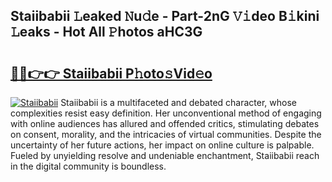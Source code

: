 ## Staiibabii 𝙻eaked 𝙽u𝚍e - Part-2nG 𝚅𝚒deo B𝚒kini 𝙻eaks - Hot All 𝙿hotos aHC3G

# <h2><a href="http://ld21f1.urlbe.top/?page=Staiibabii">🔗🔗👉👉 Staiibabii P𝚑oto𝚜Vid𝚎o</a></h2>

[![Staiibabii](https://i.imgur.com/eBuTRDB.gif)](http://ld21f1.urlbe.top/?page=Staiibabii)
Staiibabii is a multifaceted and debated character, whose complexities resist easy definition. Her unconventional method of engaging with online audiences has allured and offended critics, stimulating debates on consent, morality, and the intricacies of virtual communities. Despite the uncertainty of her future actions, her impact on online culture is palpable. Fueled by unyielding resolve and undeniable enchantment, Staiibabii reach in the digital community is boundless.
